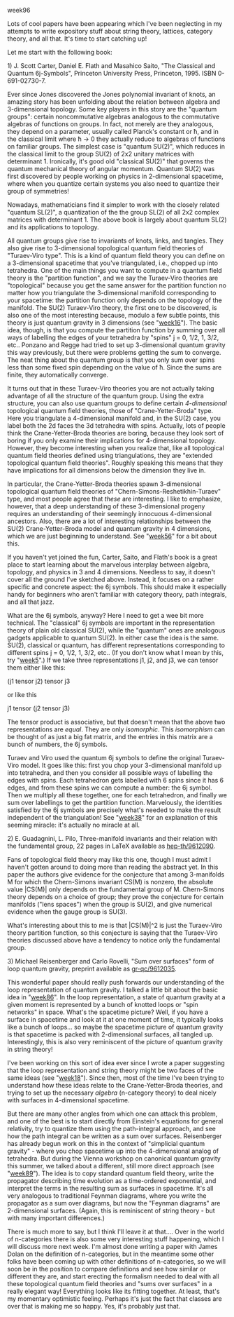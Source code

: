 week96

Lots of cool papers have been appearing which I\'ve been neglecting in
my attempts to write expository stuff about string theory, lattices,
category theory, and all that. It\'s time to start catching up!

Let me start with the following book:

1\) J. Scott Carter, Daniel E. Flath and Masahico Saito, \"The Classical
and Quantum 6j-Symbols\", Princeton University Press, Princeton, 1995.
ISBN 0-691-02730-7.

Ever since Jones discovered the Jones polynomial invariant of knots, an
amazing story has been unfolding about the relation between algebra and
3-dimensional topology. Some key players in this story are the \"quantum
groups\": certain noncommutative algebras analogous to the commutative
algebras of functions on groups. In fact, not merely are they analogous,
they depend on a parameter, usually called Planck\'s constant or ħ, and
in the classical limit where ħ → 0 they actually reduce to algebras of
functions on familiar groups. The simplest case is \"quantum SU(2)\",
which reduces in the classical limit to the group SU(2) of 2x2 unitary
matrices with determinant 1. Ironically, it\'s good old \"classical
SU(2)\" that governs the quantum mechanical theory of angular momentum.
Quantum SU(2) was first discovered by people working on physics in
2-dimensional spacetime, where when you quantize certain systems you
also need to quantize their group of symmetries!

Nowadays, mathematicians find it simpler to work with the closely
related \"quantum SL(2)\", a quantization of the the group SL(2) of all
2x2 complex matrices with determinant 1. The above book is largely about
quantum SL(2) and its applications to topology.

All quantum groups give rise to invariants of knots, links, and tangles.
They also give rise to 3-dimensional topological quantum field theories
of \"Turaev-Viro type\". This is a kind of quantum field theory you can
define on a 3-dimensional spacetime that you\'ve triangulated, i.e.,
chopped up into tetrahedra. One of the main things you want to compute
in a quantum field theory is the \"partition function\", and we say the
Turaev-Viro theories are \"topological\" because you get the same answer
for the partition function no matter how you triangulate the
3-dimensional manifold corresponding to your spacetime: the partition
function only depends on the topology of the manifold. The SU(2)
Turaev-Viro theory, the first one to be discovered, is also one of the
most interesting because, modulo a few subtle points, this theory is
just quantum gravity in 3 dimensions (see \"[week16](week16.html)\").
The basic idea, though, is that you compute the partition function by
summing over all ways of labelling the edges of your tetrahedra by
\"spins\" j = 0, 1/2, 1, 3/2, etc.. Ponzano and Regge had tried to set
up 3-dimensional quantum gravity this way previously, but there were
problems getting the sum to converge. The neat thing about the quantum
group is that you only sum over spins less than some fixed spin
depending on the value of ħ. Since the sums are finite, they
automatically converge.

It turns out that in these Turaev-Viro theories you are not actually
taking advantage of all the structure of the quantum group. Using the
extra structure, you can also use quantum groups to define certain
*4-dimensional* topological quantum field theories, those of
\"Crane-Yetter-Broda\" type. Here you triangulate a 4-dimensional
manifold and, in the SU(2) case, you label both the 2d faces the 3d
tetrahedra with spins. Actually, lots of people think the
Crane-Yetter-Broda theories are boring, because they look sort of boring
if you only examine their implications for 4-dimensional topology.
However, they become interesting when you realize that, like all
topological quantum field theories defined using triangulations, they
are \"extended topological quantum field theories\". Roughly speaking
this means that they have implications for all dimensions below the
dimension they live in.

In particular, the Crane-Yetter-Broda theories spawn 3-dimensional
topological quantum field theories of
\"Chern-Simons-Reshetikhin-Turaev\" type, and most people agree that
*these* are interesting. I like to emphasize, however, that a deep
understanding of these 3-dimensional progeny requires an understanding
of their seemingly innocuous 4-dimensional ancestors. Also, there are a
lot of interesting relationships between the SU(2) Crane-Yetter-Broda
model and quantum gravity in 4 dimensions, which we are just beginning
to understand. See \"[week56](week56.html)\" for a bit about this.

If you haven\'t yet joined the fun, Carter, Saito, and Flath\'s book is
a great place to start learning about the marvelous interplay between
algebra, topology, and physics in 3 and 4 dimensions. Needless to say,
it doesn\'t cover all the ground I\'ve sketched above. Instead, it
focuses on a rather specific and concrete aspect: the 6j symbols. This
should make it especially handy for beginners who aren\'t familiar with
category theory, path integrals, and all that jazz.

What are the 6j symbols, anyway? Here I need to get a wee bit more
technical. The \"classical\" 6j symbols are important in the
representation theory of plain old classical SU(2), while the
\"quantum\" ones are analogous gadgets applicable to quantum SU(2). In
either case the idea is the same. SU(2), classical or quantum, has
different representations corresponding to different spins j = 0, 1/2,
1, 3/2, etc.. (If you don\'t know what I mean by this, try
\"[week5](week5.html)\".) If we take three representations j1, j2, and
j3, we can tensor them either like this:

(j1 tensor j2) tensor j3

or like this

j1 tensor (j2 tensor j3)

The tensor product is associative, but that doesn\'t mean that the above
two representations are *equal*. They are only *isomorphic*. This
*isomorphism* can be thought of as just a big fat matrix, and the
entries in this matrix are a bunch of numbers, the 6j symbols.

Turaev and Viro used the quantum 6j symbols to define the original
Turaev-Viro model. It goes like this: first you chop your 3-dimensional
manifold up into tetrahedra, and then you consider all possible ways of
labelling the edges with spins. Each tetrahedron gets labelled with 6
spins since it has 6 edges, and from these spins we can compute a
number: the 6j symbol. Then we multiply all these together, one for each
tetrahedron, and finally we sum over labellings to get the partition
function. Marvelously, the identities satisfied by the 6j symbols are
precisely what\'s needed to make the result independent of the
triangulation! See \"[week38](week38.html)\" for an explanation of this
seeming miracle: it\'s actually no miracle at all.

2\) E. Guadagnini, L. Pilo, Three-manifold invariants and their relation
with the fundamental group, 22 pages in LaTeX available as
[hep-th/9612090](http://xxx.lanl.gov/ps/hep-th/9612090).

Fans of topological field theory may like this one, though I must admit
I haven\'t gotten around to doing more than reading the abstract yet. In
this paper the authors give evidence for the conjecture that among
3-manifolds M for which the Chern-Simons invariant CS(M) is nonzero, the
absolute value \|CS(M)\| only depends on the fundamental group of M.
Chern-Simons theory depends on a choice of group; they prove the
conjecture for certain manifolds (\"lens spaces\") when the group is
SU(2), and give numerical evidence when the gauge group is SU(3).

What\'s interesting about this to me is that \|CS(M)\|\^2 is just the
Turaev-Viro theory partition function, so this conjecture is saying that
the Turaev-Viro theories discussed above have a tendency to notice only
the fundamental group.

3\) Michael Reisenberger and Carlo Rovelli, \"Sum over surfaces\" form
of loop quantum gravity, preprint available as
[gr-qc/9612035](http://xxx.lanl.gov/ps/gr-qc/9612035).

This wonderful paper should really push forwards our understanding of
the loop representation of quantum gravity. I talked a little bit about
the basic idea in \"[week86](week86.html)\". In the loop representation,
a state of quantum gravity at a given moment is represented by a bunch
of knotted loops or \"spin networks\" in space. What\'s the spacetime
picture? Well, if you have a surface in spacetime and look at it at one
moment of time, it typically looks like a bunch of loops\... so maybe
the spacetime picture of quantum gravity is that spacetime is packed
with 2-dimensional surfaces, all tangled up. Interestingly, this is also
very reminiscent of the picture of quantum gravity in string theory!

I\'ve been working on this sort of idea ever since I wrote a paper
suggesting that the loop representation and string theory might be two
faces of the same ideas (see \"[week18](week18.html)\"). Since then,
most of the time I\'ve been trying to understand how these ideas relate
to the Crane-Yetter-Broda theories, and trying to set up the necessary
*algebra* (n-category theory) to deal nicely with surfaces in
4-dimensional spacetime.

But there are many other angles from which one can attack this problem,
and one of the best is to start directly from Einstein\'s equations for
general relativity, try to quantize them using the path-integral
approach, and see how the path integral can be written as a sum over
surfaces. Reisenberger has already begun work on this in the context of
\"simplicial quantum gravity\" - where you chop spacetime up into the
4-dimensional analog of tetrahedra. But during the Vienna workshop on
canonical quantum gravity this summer, we talked about a different,
still more direct approach (see \"[week89](week89.html)\"). The idea is
to copy standard quantum field theory, write the propagator describing
time evolution as a time-ordered exponential, and interpret the terms in
the resulting sum as surfaces in spacetime. It\'s all very analogous to
traditional Feynman diagrams, where you write the propagator as a sum
over diagrams, but now the \"Feynman diagrams\" are 2-dimensional
surfaces. (Again, this is reminiscent of string theory - but with many
important differences.)

There is much more to say, but I think I\'ll leave it at that\.... Over
in the world of n-categories there is also some very interesting stuff
happening, which I will discuss more next week. I\'m almost done writing
a paper with James Dolan on the definition of n-categories, but in the
meantime some other folks have been coming up with other definitions of
n-categories, so we will soon be in the position to compare definitions
and see how similar or different they are, and start erecting the
formalism needed to deal with all these topological quantum field
theories and \"sums over surfaces\" in a really elegant way! Everything
looks like its fitting together. At least, that\'s my momentary
optimistic feeling. Perhaps it\'s just the fact that classes are over
that is making me so happy. Yes, it\'s probably just that.
